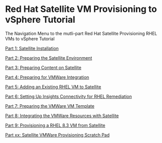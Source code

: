 # Red Hat Satellite VM Provisioning to vSphere Tutorial  

The Navigation Menu to the mutli-part Red Hat Satellite Provisioning RHEL VMs to vSphere Tutorial  

[Part 1: Satellite Installation](https://github.com/pslucas0212/Part1-Satellite-Install)

[Part 2: Preparing the Satellite Environment](https://github.com/pslucas0212/Part-2-Preparing-the-Satellite-Environment)  

[Part 3: Preparing Content on Satellite](https://github.com/pslucas0212/Part-3-Preparing-Content-on-Satellite)  

[Part 4: Preparing for VMWare Integration](https://github.com/pslucas0212/Part-4-Preparing-for-VMWare-Integration)

[Part 5: Adding an Existing RHEL VM to Satellite](https://github.com/pslucas0212/Part-5-Adding-an-Existing-RHEL-VM-to-Satellite)

[Part 6: Setting Up Insights Connectivity for RHEL Remediation](https://github.com/pslucas0212/Part-6-Setting-Up-Insights-Connectivity-for-RHEL-Remdation)

[Part 7: Preparing the VMWare VM Template](https://github.com/pslucas0212/Part-5-Perparing-the-VMWare-VM-Template)

[Part 8: Integrating the VMWare Resources with Satellite](https://github.com/pslucas0212/Part-6-TBN)

[Part 9: Provisioning a RHEL 8.3 VM from Satellite]()

[Part xx: Satellite VMWare Provisioning Scratch Pad](https://github.com/pslucas0212/Part-X-Satellite-VMWare-Provisioning-Scratch-Pad)
